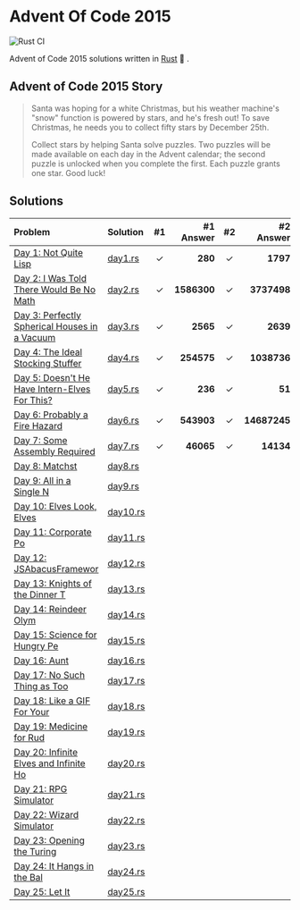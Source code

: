 # Advent Of Code 2015

![Rust CI](https://github.com/barsa2000/AOC2015/workflows/Rust%20CI/badge.svg)

Advent of Code 2015 solutions written in [Rust](https://www.rust-lang.org/) :crab: .

## Advent of Code 2015 Story

> Santa was hoping for a white Christmas, but his weather machine's "snow" function is powered by stars, and he's fresh out! To save Christmas, he needs you to collect fifty stars by December 25th.
>
>Collect stars by helping Santa solve puzzles. Two puzzles will be made available on each day in the Advent calendar; the second puzzle is unlocked when you complete the first. Each puzzle grants one star. Good luck!

## Solutions

| Problem                                                                                | Solution                 | #1  |  #1 Answer  | #2  |      #2 Answer |
| :--------------------------------------------------------------------------------      | :----------------------- | :-: | ----------: | :-: | -------------: |
| [Day 1: Not Quite Lisp](https://adventofcode.com/2015/day/1)                           | [day1.rs](src/day1.rs)   |  ✓  |     **280** |  ✓  |       **1797** |
| [Day 2: I Was Told There Would Be No Math](https://adventofcode.com/2015/day/2)        | [day2.rs](src/day2.rs)   |  ✓  | **1586300** |  ✓  |    **3737498** |
| [Day 3: Perfectly Spherical Houses in a Vacuum](https://adventofcode.com/2015/day/3)   | [day3.rs](src/day3.rs)   |  ✓  |    **2565** |  ✓  |       **2639** |
| [Day 4: The Ideal Stocking Stuffer](https://adventofcode.com/2015/day/4)               | [day4.rs](src/day4.rs)   |  ✓  |  **254575** |  ✓  |    **1038736** |
| [Day 5: Doesn't He Have Intern-Elves For This?](https://adventofcode.com/2015/day/5)   | [day5.rs](src/day5.rs)   |  ✓  |     **236** |  ✓  |         **51** |
| [Day 6: Probably a Fire Hazard](https://adventofcode.com/2015/day/6)                   | [day6.rs](src/day6.rs)   |  ✓  |  **543903** |  ✓  |   **14687245** |
| [Day 7: Some Assembly Required](https://adventofcode.com/2015/day/7)                   | [day7.rs](src/day7.rs)   |  ✓  |   **46065** |  ✓  |      **14134** |
| [Day 8: Matchst](https://adventofcode.com/2015/day/8)                                  | [day8.rs](src/day8.rs)   |     |             |     |                |
| [Day 9: All in a Single N](https://adventofcode.com/2015/day/9)                        | [day9.rs](src/day9.rs)   |     |             |     |                |
| [Day 10: Elves Look, Elves](https://adventofcode.com/2015/day/10)                      | [day10.rs](src/day10.rs) |     |             |     |                |
| [Day 11: Corporate Po](https://adventofcode.com/2015/day/11)                           | [day11.rs](src/day11.rs) |     |             |     |                |
| [Day 12: JSAbacusFramewor](https://adventofcode.com/2015/day/12)                       | [day12.rs](src/day12.rs) |     |             |     |                |
| [Day 13: Knights of the Dinner T](https://adventofcode.com/2015/day/13)                | [day13.rs](src/day13.rs) |     |             |     |                |
| [Day 14: Reindeer Olym](https://adventofcode.com/2015/day/14)                          | [day14.rs](src/day14.rs) |     |             |     |                |
| [Day 15: Science for Hungry Pe](https://adventofcode.com/2015/day/15)                  | [day15.rs](src/day15.rs) |     |             |     |                |
| [Day 16: Aunt](https://adventofcode.com/2015/day/16)                                   | [day16.rs](src/day16.rs) |     |             |     |                |
| [Day 17: No Such Thing as Too ](https://adventofcode.com/2015/day/17)                  | [day17.rs](src/day17.rs) |     |             |     |                |
| [Day 18: Like a GIF For Your ](https://adventofcode.com/2015/day/18)                   | [day18.rs](src/day18.rs) |     |             |     |                |
| [Day 19: Medicine for Rud](https://adventofcode.com/2015/day/19)                       | [day19.rs](src/day19.rs) |     |             |     |                |
| [Day 20: Infinite Elves and Infinite Ho](https://adventofcode.com/2015/day/20)         | [day20.rs](src/day20.rs) |     |             |     |                |
| [Day 21: RPG Simulator ](https://adventofcode.com/2015/day/21)                         | [day21.rs](src/day21.rs) |     |             |     |                |
| [Day 22: Wizard Simulator ](https://adventofcode.com/2015/day/22)                      | [day22.rs](src/day22.rs) |     |             |     |                |
| [Day 23: Opening the Turing ](https://adventofcode.com/2015/day/23)                    | [day23.rs](src/day23.rs) |     |             |     |                |
| [Day 24: It Hangs in the Bal](https://adventofcode.com/2015/day/24)                    | [day24.rs](src/day24.rs) |     |             |     |                |
| [Day 25: Let It ](https://adventofcode.com/2015/day/25)                                | [day25.rs](src/day25.rs) |     |             |     |                |